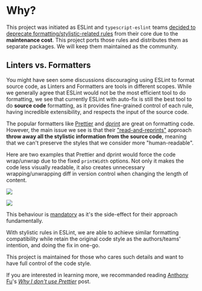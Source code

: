# Why?

This project was initiated as ESLint and `typescript-eslint` teams [decided to deprecate formatting/stylistic-related rules](https://github.com/eslint/eslint/issues/17522) from their core due to the **maintenance cost**. This project ports those rules and distributes them as separate packages. We will keep them maintained as the community.

## Linters vs. Formatters

You might have seen some discussions discouraging using ESLint to format source code, as Linters and Formatters are tools in different scopes. While we generally agree that ESLint would not be the most efficient tool to do formatting, we see that currently ESLint with auto-fix is still the best tool to do **source code** formatting, as it provides fine-grained control of each rule, having incredible extensibility, and respects the input of the source code.

The popular formatters like [Prettier](https://github.com/prettier/prettier) and [dprint](https://dprint.dev/) are great on formatting code. However, the main issue we see is that their ["read-and-reprints"](https://prettier.io/docs/en/) approach **throw away all the stylistic information from the source code**, meaning that we can't preserve the styles that we consider more "human-readable".

Here are two examples that Prettier and dprint would force the code wrap/unwrap due to the fixed `printWidth` options. Not only it makes the code less visually readable, it also creates unnecessary wrapping/unwrapping diff in version control when changing the length of content.

![](/images/format-prettier.png)

![](/images/format-dprint.png)

This behaviour is [mandatory](https://github.com/prettier/prettier/issues/3468) as it's the side-effect for their approach fundamentally.

With stylistic rules in ESLint, we are able to achieve similar formatting compatibility while retain the original code style as the authors/teams' intention, and doing the fix in one-go.

This project is maintained for those who cares such details and want to have full control of the code style.

If you are interested in learning more, we recommanded reading [Anthony Fu](https://antfu.me/)'s [*Why I don't use Prettier*](https://antfu.me/posts/why-not-prettier) post.
